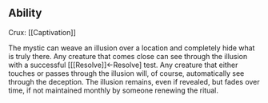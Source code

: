 ## Ability
Crux: [[Captivation]]

The mystic can weave an illusion over a location and completely hide what is truly there. Any creature that comes close can see through the illusion with a successful \[[[Resolve]]←Resolve\] test. Any creature that either touches or passes through the illusion will, of course, automatically see through the deception. The illusion remains, even if revealed, but fades over time, if not maintained monthly by someone renewing the ritual.